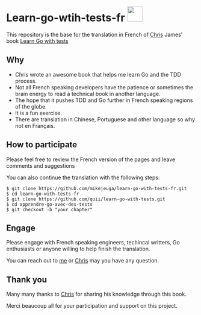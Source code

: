 # Learn-go-wtih-tests-fr <img src="https://media.giphy.com/media/jBDkwmIgmihgc/giphy.gif" width="40" height="40" />

This repository is the base for the translation in French of [Chris](https://twitter.com/quii) James' book [Learn Go with tests](https://quii.gitbook.io/learn-go-with-tests/)

## Why

* Chris wrote an awesome book that helps me learn Go and the TDD process.
* Not all French speaking developers have the patience or sometimes the brain energy to read a technical book in another language. 
* The hope that it pushes TDD and Go further in French speaking regions of the globe.
* It is a fun exercise.
* There are translation in Chinese, Portuguese and other language so why not en Français.

## How to participate

Please feel free to review the French version of the pages and leave comments and suggestions

You can also continue the translation with the following steps:

```
$ git clone https://github.com/mikejeuga/learn-go-with-tests-fr.git
$ cd learn-go-with-tests-fr
$ git clone https://github.com/quii/learn-go-with-tests.git 
$ cd apprendre-go-avec-des-tests
$ git checkout -b "your chapter"
```

## Engage

Please engage with French speaking engineers, techincal writters, Go enthusiasts or anyone willing to help finish the translation.

You can reach out to [me](https://twitter.com/mikejeuga) or [Chris](https://twitter.com/quii) may you have any question.


## Thank you

Many many thanks to [Chris](https://github.com/quii/) for sharing his knowledge through this book.

Merci beaucoup all for your participation and support on this project.

